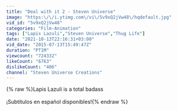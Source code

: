 ```yaml
---
title: "Deal with it 2 - Steven Universe"
image: "https:\/\/i.ytimg.com\/vi\/5v9xQ2jVw48\/hqdefault.jpg"
vid_id: "5v9xQ2jVw48"
categories: "Film-Animation"
tags: ["Lapis Lazuli","Steven Universe","Thug Life"]
date: "2021-10-13T22:16:31+03:00"
vid_date: "2015-07-13T15:49:47Z"
duration: "PT1M"
viewcount: "724332"
likeCount: "6763"
dislikeCount: "406"
channel: "Steven Universe Creations"
---
```

{% raw %}Lapis Lazuli is a total badass<br /><br />¡Subtítulos en español disponibles!{% endraw %}
